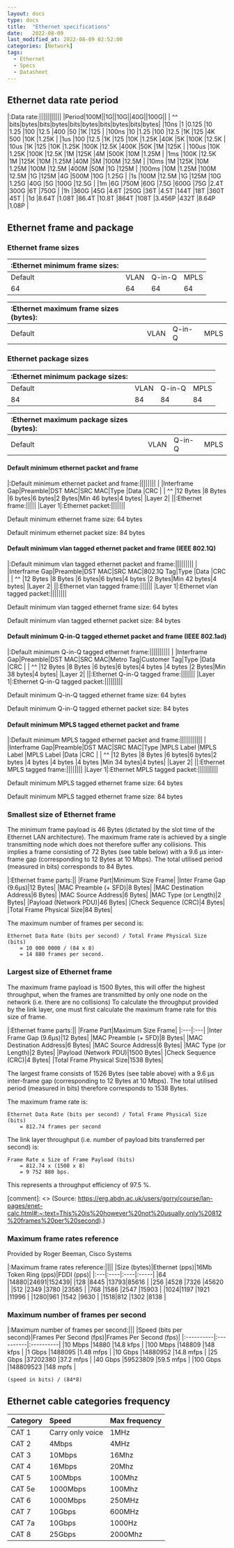 ```yaml
---
layout: docs
type: docs
title:  "Ethernet specifications"
date:   2022-08-09
last_modified_at: 2022-08-09 02:52:00
categories: [Network]
tags:
  - Ethernet
  - Specs
  - Datasheet
---
```


## Ethernet data rate period

|:Data rate:|||||||||||
|Period|100M||1G||10G||40G||100G||
| ^^ |bits|bytes|bits|bytes|bits|bytes|bits|bytes|bits|bytes|
|10ns   |1      |0.125  |10     |1.25   |100    |12.5   |400    |50     |1K     |125    |
|100ns  |10     |1.25   |100    |12.5   |1K     |125    |4K     |500    |10K    |1.25K  |
|1us    |100    |12.5   |1K     |125    |10K    |1.25K  |40K    |5K     |100K   |12.5K  |
|10us   |1K     |125    |10K    |1.25K  |100K   |12.5K  |400K   |50K    |1M     |125K   |
|100us  |10K    |1.25K  |100K   |12.5K  |1M     |125K   |4M     |500K   |10M    |1.25M  |
|1ms    |100K   |12.5K  |1M     |125K   |10M    |1.25M  |40M    |5M     |100M   |12.5M  |
|10ms   |1M     |125K   |10M    |1.25M  |100M   |12.5M  |400M   |50M    |1G     |125M   |
|100ms  |10M    |1.25M  |100M   |12.5M  |1G     |125M   |4G     |500M   |10G    |1.25G  |
|1s     |100M   |12.5M  |1G     |125M   |10G    |1.25G  |40G    |5G     |100G   |12.5G  |
|1m     |6G     |750M   |60G    |7.5G   |600G   |75G    |2.4T   |300G   |6T     |750G   |
|1h     |360G   |45G    |4.6T   |250G   |36T    |4.5T   |144T   |18T    |360T   |45T    |
|1d     |8.64T  |1.08T  |86.4T  |10.8T  |864T   |108T   |3.456P |432T   |8.64P  |1.08P  |

## Ethernet frame and package

### Ethernet frame sizes

|:Ethernet minimum frame sizes:||||
|:---|:---|:---|:---|
|Default|VLAN|Q-in-Q|MPLS|
|64|64|64|64|


|:Ethernet maximum frame sizes (bytes):||||
|:---|:---|:---|:---|
|Default|VLAN|Q-in-Q|MPLS|

### Ethernet package sizes

|:Ethernet minimum package sizes:||||
|:---|:---|:---|:---|
|Default|VLAN|Q-in-Q|MPLS|
|84|84|84|84|

|:Ethernet maximum package sizes (bytes):||||
|:---|:---|:---|:---|
|Default|VLAN|Q-in-Q|MPLS|

#### Default minimum ethernet packet and frame

|:Default minimum ethernet packet and frame:||||||||
|       |Interframe Gap|Preamble|DST MAC|SRC MAC|Type   |Data        |CRC    |
| ^^    |12 Bytes      |8 Bytes |6 bytes|6 bytes|2 Bytes|Min 46 bytes|4 bytes|
|Layer 2| ||:Ethernet frame:|||||
|Layer 1|:Ethernet packet:|||||||

Default minimum ethernet frame size: 64 bytes

Default minimum ethernet packet size: 84 bytes

#### Default minimum vlan tagged ethernet packet and frame (IEEE 802.1Q)

|:Default minimum vlan tagged ethernet packet and frame:|||||||||
|       |Interframe Gap|Preamble|DST MAC|SRC MAC|802.1Q Tag|Type   |Data        |CRC    |
| ^^    |12 Bytes      |8 Bytes |6 bytes|6 bytes|4 bytes   |2 Bytes|Min 42 bytes|4 bytes|
|Layer 2| ||:Ethernet vlan tagged frame:||||||
|Layer 1|:Ethernet vlan tagged packet:||||||||

Default minimum vlan tagged ethernet frame size: 64 bytes

Default minimum vlan tagged ethernet packet size: 84 bytes

#### Default minimum Q-in-Q tagged ethernet packet and frame (IEEE 802.1ad)

|:Default minimum Q-in-Q tagged ethernet frame:||||||||||
|       |Interframe Gap|Preamble|DST MAC|SRC MAC|Metro Tag|Customer Tag|Type   |Data        |CRC    |
| ^^    |12 Bytes      |8 Bytes |6 bytes|6 bytes|4 bytes  |4 bytes     |2 Bytes|Min 38 bytes|4 bytes|
|Layer 2| ||:Ethernet Q-in-Q tagged frame:|||||||
|Layer 1|:Ethernet Q-in-Q tagged packet:|||||||||

Default minimum Q-in-Q tagged ethernet frame size: 64 bytes

Default minimum Q-in-Q tagged ethernet packet size: 84 bytes

#### Default minimum MPLS tagged ethernet packet and frame

|:Default minimum MPLS tagged ethernet packet and frame:|||||||||||
|       |Interframe Gap|Preamble|DST MAC|SRC MAC|Type     |MPLS Label  |MPLS Label  |MPLS Label  |Data        |CRC    |
| ^^    |12 Bytes      |8 Bytes |6 bytes|6 bytes|2 bytes  |4 bytes     |4 bytes     |4 bytes     |Min 34 bytes|4 bytes|
|Layer 2| ||:Ethernet MPLS tagged frame:||||||||
|Layer 1|:Ethernet MPLS tagged packet:||||||||||

Default minimum MPLS tagged ethernet frame size: 64 bytes

Default minimum MPLS tagged ethernet frame size: 84 bytes

### Smallest size of Ethernet frame
The minimum frame payload is 46 Bytes (dictated by the slot time of the Ethernet LAN architecture).
The maximum frame rate is achieved by a single transmitting node which does not therefore suffer any collisions.
This implies a frame consisting of 72 Bytes (see table below) with a 9.6 µs inter-frame gap (corresponding to 12 Bytes at 10 Mbps).
The total utilised period (measured in bits) corresponds to 84 Bytes.

|:Ethernet frame parts:||
|Frame Part|Minimum Size Frame|
|Inter Frame Gap (9.6µs)|12 Bytes|
|MAC Preamble (+ SFD)|8 Bytes|
|MAC Destination Address|6 Bytes|
|MAC Source Address|6 Bytes|
|MAC Type (or Length)|2 Bytes|
|Payload (Network PDU)|46 Bytes|
|Check Sequence (CRC)|4 Bytes|
|Total Frame Physical Size|84 Bytes|

The maximum number of frames per second is:
```text
Ethernet Data Rate (bits per second) / Total Frame Physical Size (bits)
    = 10 000 0000 / (84 x 8)
    = 14 880 frames per second.
```

### Largest size of Ethernet frame
The maximum frame payload is 1500 Bytes, this will offer the highest throughput, when the frames are transmitted by only one node on the network (i.e. there are no collisions)
To calculate the throughput provided by the link layer, one must first calculate the maximum frame rate for this size of frame.


|:Ethernet frame parts:||
|Frame Part|Maximum Size Frame|
|:---|:---|
|Inter Frame Gap (9.6µs)|12 Bytes|
|MAC Preamble (+ SFD)|8 Bytes|
|MAC Destination Address|6 Bytes|
|MAC Source Address|6 Bytes|
|MAC Type (or Length)|2 Bytes|
|Payload (Network PDU)|1500 Bytes|
|Check Sequence (CRC)|4 Bytes|
|Total Frame Physical Size|1538 Bytes|

The largest frame consists of 1526 Bytes (see table above) with a 9.6 µs inter-frame gap (corresponding to 12 Bytes at 10 Mbps).
The total utilised period (measured in bits) therefore corresponds to 1538 Bytes.

The maximum frame rate is:
```text
Ethernet Data Rate (bits per second) / Total Frame Physical Size (bits)
    = 812.74 frames per second
```

The link layer throughput (i.e. number of payload bits transferred per second) is:
```text
Frame Rate x Size of Frame Payload (bits)
    = 812.74 x (1500 x 8)
    = 9 752 880 bps.
```

This represents a throughput efficiency of 97.5 %.

[comment]: <> (Source: https://erg.abdn.ac.uk/users/gorry/course/lan-pages/enet-calc.html#:~:text=This%20is%20however%20not%20usually,only%20812%20frames%20per%20second).)

### Maximum frame rates reference
Provided by Roger Beeman, Cisco Systems

|:Maximum frame rates reference:||||
|Size (bytes)|Ethernet (pps)|16Mb Token Ring (pps)|FDDI (pps)|
|:---|:----|:----|:-----|
|64  |14880|24691|152439|
|128 |8445 |13793|85616 |
|256 |4528 |7326 |45620 |
|512 |2349 |3780 |23585 |
|768 |1586 |2547 |15903 |
|1024|1197 |1921 |11996 |
|1280|961  |1542 |9630  |
|1518|812  |1302 |8138  |

### Maximum number of frames per second

|:Maximum number of frames per second:|||
|Speed (bits per second)|Frames Per Second (fps)|Frames Per Second (fps)|
|:----------|:----------|:----------|
|10 Mbps    |14880      |14.8 kfps  |
|100 Mbps   |148809     |148 kfps   |
|1 Gbps     |1488095    |1.48 mfps  |
|10 Gbps    |14880952   |14.8 mfps  |
|25 Gbps    |37202380   |37.2 mfps  |
|40 Gbps    |59523809   |59.5 mfps  |
|100 Gbps   |148809523  |148 mpfs   |

```text
(speed in bits) / (84*8)
```

## Ethernet cable categories frequency

|Category|Speed|Max frequency|
|:---|:---|:---|
|CAT 1|Carry only voice|1MHz|
|CAT 2|4Mbps|4MHz|
|CAT 3|10Mbps|16Mhz|
|CAT 4|16Mbps|20Mhz|
|CAT 5|100Mbps|100Mhz|
|CAT 5e|1000Mbps|100Mhz|
|CAT 6|1000Mbps|250MHz|
|CAT 7|10Gbps|600MHz|
|CAT 7a|10Gbps|1000Hz|
|CAT 8|25Gbps|2000Mhz|

